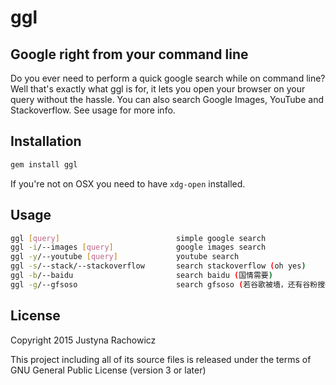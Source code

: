 ggl
===
Google right from your command line
-----------------------------------

Do you ever need to perform a quick google search while on command line?
Well that's exactly what ggl is for, it lets you open your browser on your query without the hassle. You can also search Google Images, YouTube and Stackoverflow. See usage for more info.

Installation
------------
```sh
gem install ggl
```

If you're not on OSX you need to have ```xdg-open``` installed.

Usage
-----
```sh
ggl [query]                          simple google search
ggl -i/--images [query]              google images search
ggl -y/--youtube [query]             youtube search
ggl -s/--stack/--stackoverflow       search stackoverflow (oh yes)
ggl -b/--baidu                       search baidu (国情需要)
ggl -g/--gfsoso                      search gfsoso (若谷歌被墙，还有谷粉搜搜)

```
License
-------

Copyright 2015 Justyna Rachowicz

This project including all of its source files is released under the terms of GNU General Public License (version 3 or later)
